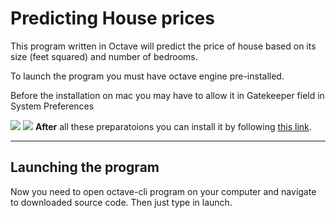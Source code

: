# Predicting House prices
This program written in Octave will predict the price of house based on its size (feet squared) and number of bedrooms.
<p>To launch the program you must have octave engine pre-installed.</p>
<p>Before the installation on mac you may have to allow it in Gatekeeper field in System Preferences</p>
<img src="https://d3c33hcgiwev3.cloudfront.net/arLNW76tEeSGOCIAC3iXdw_Screen-Shot-2015-02-26-at-2.29.10-PM.png?Expires=1591660800&Signature=RYR0Mfmj9fhQK1O3ZJmvyvOGsko0jkdxR4CSQhXY2RH3BExNEqE4gt6H8INdtRFbc2LBXBjbR3CHfw7hHFA~Awb8AroZSiy2YSK~GoWj6qCmPq1uWqLUtXZCAaRqNU4qVCMUcUP4dl1uAM7wOBM0Gzw7xSltIgBr0ob9iz89kMo_&Key-Pair-Id=APKAJLTNE6QMUY6HBC5A">
<img src="https://d3c33hcgiwev3.cloudfront.net/WHgAqb7NEeSjMiIAC7MDiQ_gatekeeper-screeneshot.png?Expires=1591660800&Signature=UcO1DauPNNkov848TRJ5bZR-EVOkrv8bJqEnVm1nptsP0Jk04hbTMpCH5aeypJeV-iZT3jrxAPV7iyeoal6Uu4qdtnSa4bd~eXDob2le4xTAaZ~Vz1BUIpE6IZAVU~Ci8c4fOTvUH6SY6lGl56Tho7fcSKkThAintf1iS0Ij5t4_&Key-Pair-Id=APKAJLTNE6QMUY6HBC5A">
<b>After</b> all these preparatoions you can install it by following <a href="https://sourceforge.net/projects/octave/files/Octave%20MacOSX%20Binary/2013-12-30%20binary%20installer%20of%20Octave%203.8.0%20for%20OSX%2010.9.1%20%28beta%29/GNU_Octave_3.8.0-6.dmg/download">this link</a>.
<hr>
<h2>Launching the program</h2>
<p>Now you need to open octave-cli program on your computer and navigate to downloaded source code. Then just type in launch.</p>
